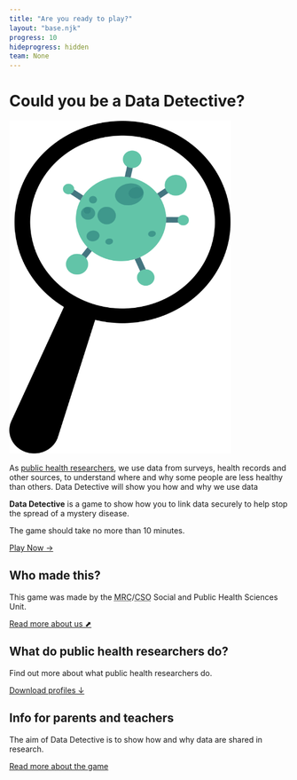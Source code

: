 ```yaml
---
title: "Are you ready to play?"
layout: "base.njk"
progress: 10
hideprogress: hidden
team: None
---
```



# Could you be a Data Detective?

<div class="grid two-column-home mb2">
  <div class="mb1 grid-column-2">
    <img class="bug" width="400px" height="600px" src="/img/bug.svg" alt="Newspaper showing crisis">
  </div>

  <div class="grid-column-1-md">

As [public health researchers](/team), we use data from surveys, health records and other sources, to understand where and why some people are less healthy than others. Data Detective will show you how and why we use data

**Data Detective** is a game to show how you to link data securely to help stop the spread of a mystery disease.

The game should take no more than 10 minutes.






<a class="btn" href="/play">Play Now &rarr;</a>





  </div>
</div>


<div class=" mt1 grid grid-md-3 grid-column-gap">

<div class="text-container mb1">

## Who made this?

This game was made by the <abbr title="Medical Research Council">MRC</abbr>/<abbr title="Chief Scientist Office">CSO</abbr> Social and Public Health Sciences Unit.

<a target="_blank" rel="noopener"  href="https://www.gla.ac.uk/researchinstitutes/healthwellbeing/research/mrccsosocialandpublichealthsciencesunit/">Read more about us &#11016;</a>



</div>

<div class="text-container mb1">

## What do public health researchers do?

Find out more about what public health researchers do.


<a target="_blank" rel="noopener"  href="https://www.gla.ac.uk/media/Media_781620_smxx.pdf">Download profiles
&#8595;</a>


</div>

<div class="text-container mb1">

## Info for parents and teachers

The aim of Data Detective is to show how and why data are shared in research.

<a href="/about/">Read more about the game </a>

</div>

</div>

